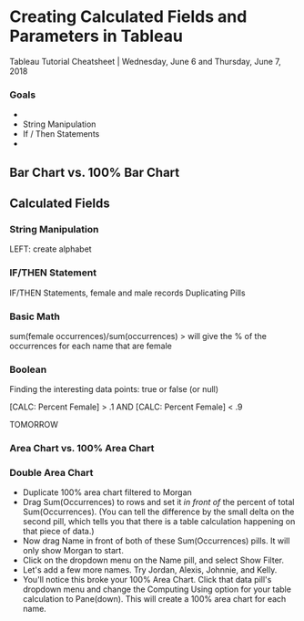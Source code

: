 # Creating Calculated Fields and Parameters in Tableau
Tableau Tutorial Cheatsheet | Wednesday, June 6 and Thursday, June 7, 2018

### Goals

- 
- String Manipulation
- If / Then Statements
- 



## Bar Chart vs. 100% Bar Chart



## Calculated Fields

### String Manipulation
LEFT: create alphabet


### IF/THEN Statement

IF/THEN Statements, female and male records
Duplicating Pills

### Basic Math

sum(female occurrences)/sum(occurrences) > will give the % of the occurrences for each name that are female


### Boolean

Finding the interesting data points: true or false (or null)

[CALC: Percent Female] > .1
AND
[CALC: Percent Female] < .9

TOMORROW

### Area Chart vs. 100% Area Chart



### Double Area Chart

- Duplicate 100% area chart filtered to Morgan
- Drag Sum(Occurrences) to rows and set it *in front of* the percent of total Sum(Occurrences). (You can tell the difference by the small delta on the second pill, which tells you that there is a table calculation happening on that piece of data.)
- Now drag Name in front of both of these Sum(Occurrences) pills. It will only show Morgan to start.
- Click on the dropdown menu on the Name pill, and select Show Filter. 
- Let's add a few more names. Try Jordan, Alexis, Johnnie, and Kelly. 
- You'll notice this broke your 100% Area Chart. Click that data pill's dropdown menu and change the Computing Using option for your table calculation to Pane(down). This will create a 100% area chart for each name.
